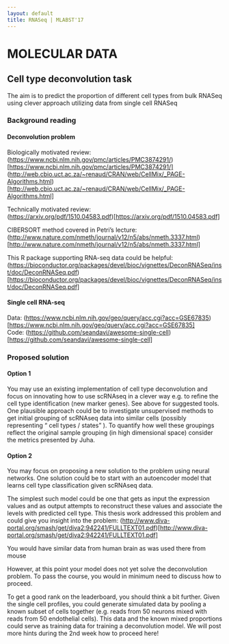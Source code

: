 ```yaml
---
layout: default
title: RNASeq | MLABST'17
---
```


# MOLECULAR DATA

## Cell type deconvolution task

The aim is to predict the proportion of different cell types from bulk RNASeq using clever approach utilizing data from single cell RNASeq


### Background reading

#### Deconvolution problem

Biologically motivated review: <br>
(https://www.ncbi.nlm.nih.gov/pmc/articles/PMC3874291/)[https://www.ncbi.nlm.nih.gov/pmc/articles/PMC3874291/]<br>
(http://web.cbio.uct.ac.za/~renaud/CRAN/web/CellMix/_PAGE-Algorithms.html)[http://web.cbio.uct.ac.za/~renaud/CRAN/web/CellMix/_PAGE-Algorithms.html]

Technically motivated review: <br>
(https://arxiv.org/pdf/1510.04583.pdf)[https://arxiv.org/pdf/1510.04583.pdf]

CIBERSORT method covered in Petri’s lecture: <br>
(http://www.nature.com/nmeth/journal/v12/n5/abs/nmeth.3337.html)[http://www.nature.com/nmeth/journal/v12/n5/abs/nmeth.3337.html]

This R package supporting RNA-seq data could be helpful: <br>
(https://bioconductor.org/packages/devel/bioc/vignettes/DeconRNASeq/inst/doc/DeconRNASeq.pdf)[https://bioconductor.org/packages/devel/bioc/vignettes/DeconRNASeq/inst/doc/DeconRNASeq.pdf]


#### Single cell RNA-seq

Data: (https://www.ncbi.nlm.nih.gov/geo/query/acc.cgi?acc=GSE67835)[https://www.ncbi.nlm.nih.gov/geo/query/acc.cgi?acc=GSE67835] <br>
Code: (https://github.com/seandavi/awesome-single-cell)[https://github.com/seandavi/awesome-single-cell]


### Proposed solution

#### Option 1

You may use an existing implementation of cell type deconvolution and focus on innovating how to use scRNAseq in a clever way e.g. to refine the cell type identification (new marker genes). See above for suggested tools. One plausible approach could be to investigate unsupervised methods to get initial grouping of scRNAseq data into similar cells (possibly representing “ cell types / states” ). To quantify how well these groupings reflect the original sample grouping (in high dimensional space) consider the metrics presented by Juha.

#### Option 2

You may focus on proposing a new solution to the problem using neural networks.
One solution could be to start with an autoencoder model that learns cell type classification given scRNAseq data.

The simplest such model could be one that gets as input the expression values and as output attempts to reconstruct these values and associate the levels with predicted cell type. This thesis work addressed this problem and could give you insight into the problem: (http://www.diva-portal.org/smash/get/diva2:942241/FULLTEXT01.pdf)[http://www.diva-portal.org/smash/get/diva2:942241/FULLTEXT01.pdf]

You would have similar data from human brain as was used there from mouse

However, at this point your model does not yet solve the deconvolution problem. To pass the course, you would in minimum need to discuss how to proceed.

To get a good rank on the leaderboard, you should think a bit further. Given the single cell profiles, you could generate simulated data by pooling a known subset of cells together (e.g. reads from 50 neurons mixed with reads from 50 endothelial cells). This data and the known mixed proportions could serve as training data for training a deconvolution model. We will post more hints during the 2nd week how to proceed here!

